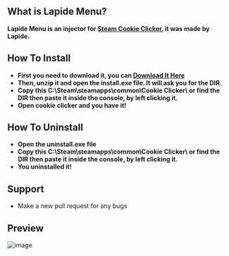 ## What is Lapide Menu?
**Lapide Menu is an injector for [Steam Cookie Clicker](https://store.steampowered.com/app/1454400/Cookie_Clicker/), it was made by Lapide.**

## How To Install
- **First you need to download it, you can [Download It Here]()**
- **Then, unzip it and open the install.exe file. It will ask you for the DIR.**
- **Copy this C:\Steam\steamapps\common\Cookie Clicker\ or find the DIR then paste it inside the console, by left clicking it.**
- **Open cookie clicker and you have it!**

## How To Uninstall
- **Open the uninstall.exe file**
- **Copy this C:\Steam\steamapps\common\Cookie Clicker\ or find the DIR then paste it inside the console, by left clicking it.**
- **You uninstalled it!**
## Support
- Make a new pull request for any bugs
## Preview
![image](https://user-images.githubusercontent.com/64395933/147612982-ae3419d7-4009-4461-b164-7770c6142f57.png)
